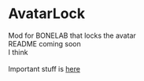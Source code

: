 # AvatarLock
Mod for BONELAB that locks the avatar\
README coming soon \
I think\
\
Important stuff is [here](https://github.com/BreadSoup/AvatarLock/blob/main/melon/melon/MelonLoaderMod.cs)
